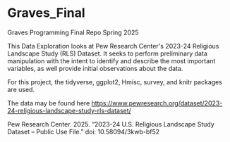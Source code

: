 # Graves_Final
Graves Programming Final Repo Spring 2025

This Data Exploration looks at Pew Research Center's 2023-24 Religious Landscape Study (RLS) Dataset. It seeks to perform preliminary data manipulation with the intent to identify and describe the most important variables, as well provide initial observations about the data. 

For this project, the tidyverse, ggplot2, Hmisc, survey, and knitr packages are used.

The data may be found here https://www.pewresearch.org/dataset/2023-24-religious-landscape-study-rls-dataset/

Pew Research Center. 2025. “2023-24 U.S. Religious Landscape Study Dataset – Public Use File.” doi: 10.58094/3kwb-bf52
